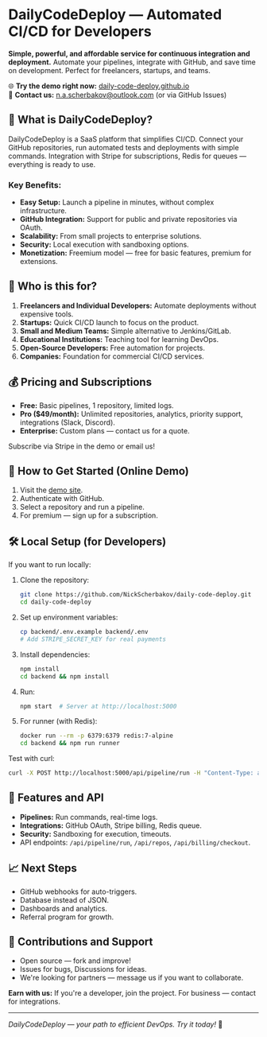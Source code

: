 # DailyCodeDeploy — Automated CI/CD for Developers

**Simple, powerful, and affordable service for continuous integration and deployment.** Automate your pipelines, integrate with GitHub, and save time on development. Perfect for freelancers, startups, and teams.

🌐 **Try the demo right now:** [daily-code-deploy.github.io](https://nickscherbakov.github.io/daily-code-deploy)  
📧 **Contact us:** n.a.scherbakov@outlook.com (or via GitHub Issues)

## 🚀 What is DailyCodeDeploy?

DailyCodeDeploy is a SaaS platform that simplifies CI/CD. Connect your GitHub repositories, run automated tests and deployments with simple commands. Integration with Stripe for subscriptions, Redis for queues — everything is ready to use.

### Key Benefits:
- **Easy Setup:** Launch a pipeline in minutes, without complex infrastructure.
- **GitHub Integration:** Support for public and private repositories via OAuth.
- **Scalability:** From small projects to enterprise solutions.
- **Security:** Local execution with sandboxing options.
- **Monetization:** Freemium model — free for basic features, premium for extensions.

## 🎯 Who is this for?

1. **Freelancers and Individual Developers:** Automate deployments without expensive tools.
2. **Startups:** Quick CI/CD launch to focus on the product.
3. **Small and Medium Teams:** Simple alternative to Jenkins/GitLab.
4. **Educational Institutions:** Teaching tool for learning DevOps.
5. **Open-Source Developers:** Free automation for projects.
6. **Companies:** Foundation for commercial CI/CD services.

## 💰 Pricing and Subscriptions
- **Free:** Basic pipelines, 1 repository, limited logs.
- **Pro ($49/month):** Unlimited repositories, analytics, priority support, integrations (Slack, Discord).
- **Enterprise:** Custom plans — contact us for a quote.

Subscribe via Stripe in the demo or email us!

## 📖 How to Get Started (Online Demo)
1. Visit the [demo site](https://nickscherbakov.github.io/daily-code-deploy).
2. Authenticate with GitHub.
3. Select a repository and run a pipeline.
4. For premium — sign up for a subscription.

## 🛠 Local Setup (for Developers)
If you want to run locally:

1. Clone the repository:
   ```bash
   git clone https://github.com/NickScherbakov/daily-code-deploy.git
   cd daily-code-deploy
   ```

2. Set up environment variables:
   ```bash
   cp backend/.env.example backend/.env
   # Add STRIPE_SECRET_KEY for real payments
   ```

3. Install dependencies:
   ```bash
   npm install
   cd backend && npm install
   ```

4. Run:
   ```bash
   npm start  # Server at http://localhost:5000
   ```

5. For runner (with Redis):
   ```bash
   docker run --rm -p 6379:6379 redis:7-alpine
   cd backend && npm run runner
   ```

Test with curl:
```bash
curl -X POST http://localhost:5000/api/pipeline/run -H "Content-Type: application/json" -d '{"steps":["echo hello"]}'
```

## 🔧 Features and API
- **Pipelines:** Run commands, real-time logs.
- **Integrations:** GitHub OAuth, Stripe billing, Redis queue.
- **Security:** Sandboxing for execution, timeouts.
- API endpoints: `/api/pipeline/run`, `/api/repos`, `/api/billing/checkout`.

## 📈 Next Steps
- GitHub webhooks for auto-triggers.
- Database instead of JSON.
- Dashboards and analytics.
- Referral program for growth.

## 🤝 Contributions and Support
- Open source — fork and improve!
- Issues for bugs, Discussions for ideas.
- We're looking for partners — message us if you want to collaborate.

**Earn with us:** If you're a developer, join the project. For business — contact for integrations.

---

*DailyCodeDeploy — your path to efficient DevOps. Try it today!* 🚀